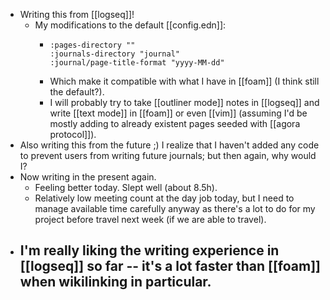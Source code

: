 - Writing this from [[logseq]]!
	- My modifications to the default [[config.edn]]:
		- ```
		  :pages-directory ""
		  :journals-directory "journal"
		  :journal/page-title-format "yyyy-MM-dd"
		  ```
		- Which make it compatible with what I have in [[foam]] (I think still the default?).
		- I will probably try to take [[outliner mode]] notes in [[logseq]] and write [[text mode]] in [[foam]] or even [[vim]] (assuming I'd be mostly adding to already existent pages seeded with [[agora protocol]]).
- Also writing this from the future ;) I realize that I haven't added any code to prevent users from writing future journals; but then again, why would I?
- Now writing in the present again.
	- Feeling better today. Slept well (about 8.5h).
	- Relatively low meeting count at the day job today, but I need to manage available time carefully anyway as there's a lot to do for my project before travel next week (if we are able to travel).
- I'm really liking the writing experience in [[logseq]] so far -- it's a lot faster than [[foam]] when wikilinking in particular.
	-